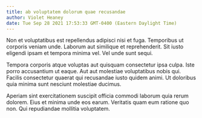 ```yaml
---
title: ab voluptatem dolorum quae recusandae
author: Violet Heaney
date: Tue Sep 28 2021 17:53:33 GMT-0400 (Eastern Daylight Time)
---
```

Non et voluptatibus est repellendus adipisci nisi et fuga. Temporibus ut corporis veniam unde. Laborum aut similique et reprehenderit. Sit iusto eligendi ipsam et tempora minima vel. Vel unde sunt sequi.

 Tempora corporis atque voluptas aut quisquam consectetur ipsa culpa. Iste porro accusantium ut eaque. Aut aut molestiae voluptatibus nobis qui. Facilis consectetur quaerat qui recusandae iusto quidem animi. Ut doloribus quia minima sunt nesciunt molestiae ducimus.

 Aperiam sint exercitationem suscipit officia commodi laborum quia rerum dolorem. Eius et minima unde eos earum. Veritatis quam eum ratione quo non. Qui repudiandae mollitia voluptatem.